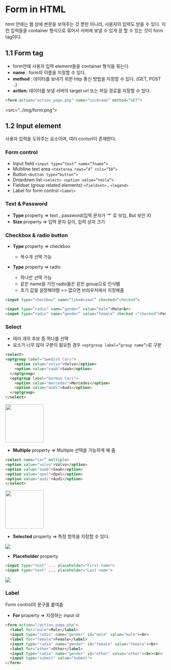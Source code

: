 # Form in HTML

html 안에는 웹 상에 본문을 보여주는 것 뿐만 아니라, 사용자의 입력도 받을 수 있다. 이런 입력들을 container 형식으로 묶어서 서버에 보낼 수 있게 끔 할 수 있는 것이 form tag이다.

## 1.1 Form tag

* form안에 사용자 입력 element들을 container 형식을 묶는다.
* __name__ : form의 이름을 지정할 수 있다.
* __method__ : 데이터를 보내기 위한 http 통신 방법을 지정할 수 있다. (GET, POST ..)
* __action__: 데이터를 보낼 서버의 target url 또는 파일 경로를 지정할 수 있다.

~~~html
<form action="action_page.php" name=“nickname” method=“GET”>
~~~
<src="../img/form.png"></img>

## 1.2 Input element

사용자 입력을 도와주는 요소이며, 여러 contorl이 존재한다.

### Form control

* Input field ``` <input type=“text” name=“fname”> ```
* Multiline text area ``` <textarea rows=“4” cols=“50”> ```
* Button ``` <button type=“button”> ```
* Dropdown list ``` <select> <option value=“tesla”> ```
* Fieldset (group related elements) 
``` <fieldset> ``` , ```<legend> ```
* Label for form control ``` <label> ```


### Text & Password

* __Type__ property => text , password(입력 문자가 '*' 로 보임, But 보안 X)
* __Size__ property => 입력 문자 길이, 입력 상자 크기

### Checkbox & radio button

* __Type__ property => checkbox
   * 복수개 선택 가능

* __Type__ property => radio
   * 하나만 선택 가능
   * 같은 name을 가진 radio들은 같은 group으로 인식됌
   * 초기 값을 설정해야함 => 없으면 브라우저에서 지정해줌 

~~~html
<input type=“checkbox” name=“likeAnimal” checked=“checked”>
~~~
~~~html
<input type=“radio” name=“gender” value=“male”>Male<br>
<input type=“radio” name=“gender” value=“female” checked =“checked”>Female
~~~

### Select

* 여러 개의 후보 중 하나를 선택
* 요소가 너무 많아 구분이 필요한 경우 ```<optgroup label=“group name”>```로 구분

~~~html
<select>
<optgroup label="Swedish Cars">
    <option value="volvo">Volvo</option>
    <option value="saab">Saab</option>
  </optgroup>
  <optgroup label="German Cars">
    <option value="mercedes">Mercedes</option>
    <option value="audi">Audi</option>
  </optgroup>
</select>
~~~

<img width="120" src="../img/form_select.png"></img>

* __Multiple__ property => Multiple 선택을 가능하게 해 줌

~~~html
<select name=“car” multiple>
<option value="volvo">Volvo</option> 
<option value="saab">Saab</option>
<option value="opel">Opel</option> 
<option value="audi">Audi</option>
</select>
~~~

<img width="120" src="../img/form_multiple.png"></img>

* __Selected__ property => 특정 항목을 지정할 수 있다.

<img src="../img/form_selected.png"></img>

* __Placeholder__ property
~~~html
<input type="text" ... placeholder="First name">
<input type="text" ... placeholder="Last name">
~~~

<img  src="../img/form_placeholder.png"></img>

### Label

Form control의 문구를 붙여줌
* __For__ property => 지정하는 input id

~~~html
<form action="/action_page.php">
  <label for="male">Male</label>
  <input type="radio" name="gender" id="male" value="male"><br>
  <label for="female">Female</label>
  <input type="radio" name="gender" id="female" value="female"><br>
  <label for="other">Other</label>
  <input type="radio" name="gender" id="other" value="other"><br><br>
  <input type="submit" value="Submit">
</form>
~~~



